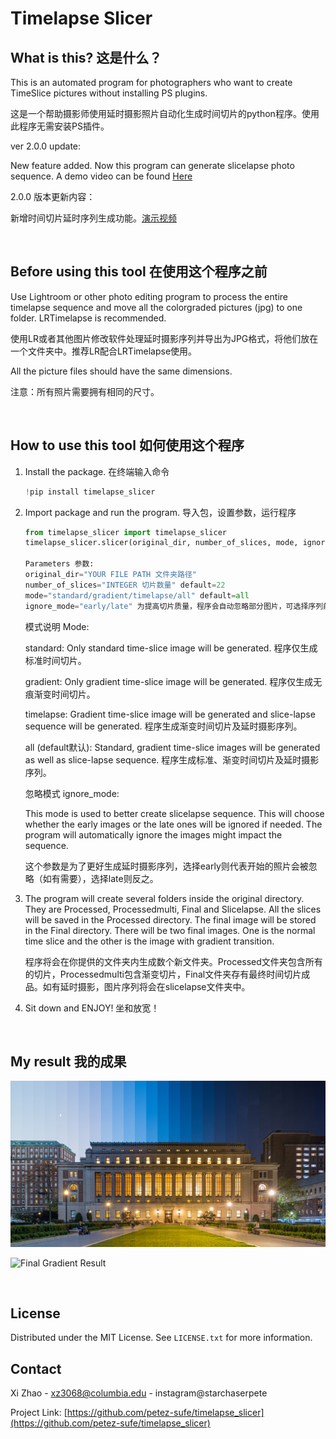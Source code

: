 # Timelapse Slicer

## What is this? 这是什么？

This is an automated program for photographers who want to create TimeSlice pictures without installing PS plugins.

这是一个帮助摄影师使用延时摄影照片自动化生成时间切片的python程序。使用此程序无需安装PS插件。

ver 2.0.0 update:

New feature added. Now this program can generate slicelapse photo sequence. A demo video can be found [Here](https://youtu.be/I7bmBJokcgU)

2.0.0 版本更新内容：

新增时间切片延时序列生成功能。[演示视频](https://youtu.be/I7bmBJokcgU)

&nbsp;

## Before using this tool 在使用这个程序之前

Use Lightroom or other photo editing program to process the entire timelapse sequence and move all the colorgraded pictures (jpg) to one folder. LRTimelapse is recommended.

使用LR或者其他图片修改软件处理延时摄影序列并导出为JPG格式，将他们放在一个文件夹中。推荐LR配合LRTimelapse使用。

All the picture files should have the same dimensions.

注意：所有照片需要拥有相同的尺寸。

&nbsp;

## How to use this tool 如何使用这个程序

1. Install the package. 在终端输入命令

    ```python
    !pip install timelapse_slicer
    ```

2. Import package and run the program. 导入包，设置参数，运行程序

    ```python
    from timelapse_slicer import timelapse_slicer
    timelapse_slicer.slicer(original_dir, number_of_slices, mode, ignore_mode)

    Parameters 参数:
    original_dir="YOUR FILE PATH 文件夹路径" 
    number_of_slices="INTEGER 切片数量" default=22
    mode="standard/gradient/timelapse/all" default=all
    ignore_mode="early/late" 为提高切片质量，程序会自动忽略部分图片，可选择序列前或后。
    ```

    模式说明 Mode:

    standard: Only standard time-slice image will be generated. 程序仅生成标准时间切片。

    gradient: Only gradient time-slice image will be generated. 程序仅生成无痕渐变时间切片。

    timelapse: Gradient time-slice image will be generated and slice-lapse sequence will be generated. 程序生成渐变时间切片及延时摄影序列。

    all (default默认): Standard, gradient time-slice images will be generated as well as slice-lapse sequence. 程序生成标准、渐变时间切片及延时摄影序列。

    忽略模式 ignore_mode:

    This mode is used to better create slicelapse sequence. This will choose whether the early images or the late ones will be ignored if needed. The program will automatically ignore the images might impact the sequence.

    这个参数是为了更好生成延时摄影序列，选择early则代表开始的照片会被忽略（如有需要），选择late则反之。

3. The program will create several folders inside the original directory. They are Processed, Processedmulti, Final and Slicelapse. All the slices will be saved in the Processed directory. The final image will be stored in the Final directory. There will be two final images. One is the normal time slice and the other is the image with gradient transition.

    程序将会在你提供的文件夹内生成数个新文件夹。Processed文件夹包含所有的切片，Processedmulti包含渐变切片，Final文件夹存有最终时间切片成品。如有延时摄影，图片序列将会在slicelapse文件夹中。

4. Sit down and ENJOY! 坐和放宽！

&nbsp;

## My result 我的成果

![Final Result](https://raw.githubusercontent.com/petez-sufe/TimeSlice/main/Final.jpg)

![Final Gradient Result](https://raw.githubusercontent.com/petez-sufe/TimeSlice/main/Final_Gradient.jpg)

&nbsp;

## License

Distributed under the MIT License. See `LICENSE.txt` for more information.

## Contact

Xi Zhao - xz3068@columbia.edu - instagram@starchaserpete

Project Link: [https://github.com/petez-sufe/timelapse_slicer](https://github.com/petez-sufe/timelapse_slicer)
